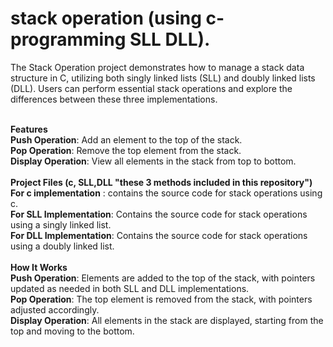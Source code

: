 # stack operation (using c-programming SLL DLL).
The Stack Operation project demonstrates how to manage a stack data structure in C, utilizing both singly linked lists (SLL) and doubly linked lists (DLL). Users can perform essential stack operations and explore the differences between these three implementations.<br>

<br>**Features**<br>
**Push Operation**: Add an element to the top of the stack.<br>
**Pop Operation**: Remove the top element from the stack.<br>
**Display Operation**: View all elements in the stack from top to bottom.<br>
<br>**Project Files (c, SLL,DLL "these 3 methods included in this repository")**<br>
**For c implementation** : contains the source code for stack operations using c.<br>
**For SLL Implementation**: Contains the source code for stack operations using a singly linked list.<br>
**For DLL Implementation**: Contains the source code for stack operations using a doubly linked list.<br>
<br>**How It Works**<br>
**Push Operation**: Elements are added to the top of the stack, with pointers updated as needed in both SLL and DLL implementations.<br>
**Pop Operation**: The top element is removed from the stack, with pointers adjusted accordingly.<br>
**Display Operation**: All elements in the stack are displayed, starting from the top and moving to the bottom.<br>
